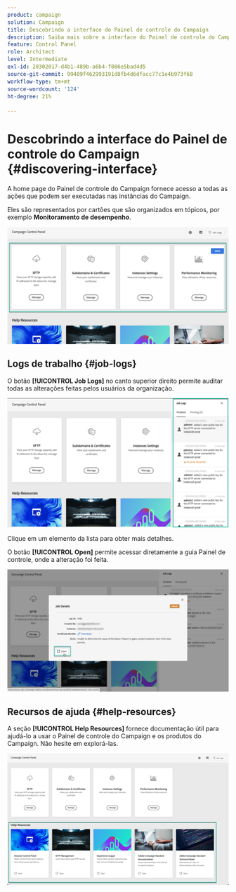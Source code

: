 ```yaml
---
product: campaign
solution: Campaign
title: Descobrindo a interface do Painel de controle do Campaign
description: Saiba mais sobre a interface do Painel de controle do Campaign
feature: Control Panel
role: Architect
level: Intermediate
exl-id: 20302017-d4b1-489b-a6b4-f086e5bad4d5
source-git-commit: 99409f462993191d8fb4d6dfacc77c1e4b973f68
workflow-type: tm+mt
source-wordcount: '124'
ht-degree: 21%

---
```


# Descobrindo a interface do Painel de controle do Campaign {#discovering-interface}

A home page do Painel de controle do Campaign fornece acesso a todas as ações que podem ser executadas nas instâncias do Campaign.

Eles são representados por cartões que são organizados em tópicos, por exemplo **Monitoramento de desempenho**.

<!--With upcoming Campaign releases, more topics and cards will be made available.-->

![](assets/control_panel_interface.png)

## Logs de trabalho {#job-logs}

O botão **[!UICONTROL Job Logs]** no canto superior direito permite auditar todas as alterações feitas pelos usuários da organização.

![](assets/control_panel_interface2.png)

Clique em um elemento da lista para obter mais detalhes.

O botão **[!UICONTROL Open]** permite acessar diretamente a guia Painel de controle, onde a alteração foi feita.

![](assets/control_panel_logdetails.png)

## Recursos de ajuda {#help-resources}

A seção **[!UICONTROL Help Resources]** fornece documentação útil para ajudá-lo a usar o Painel de controle do Campaign e os produtos do Campaign. Não hesite em explorá-las.

![](assets/helpresources.png)
